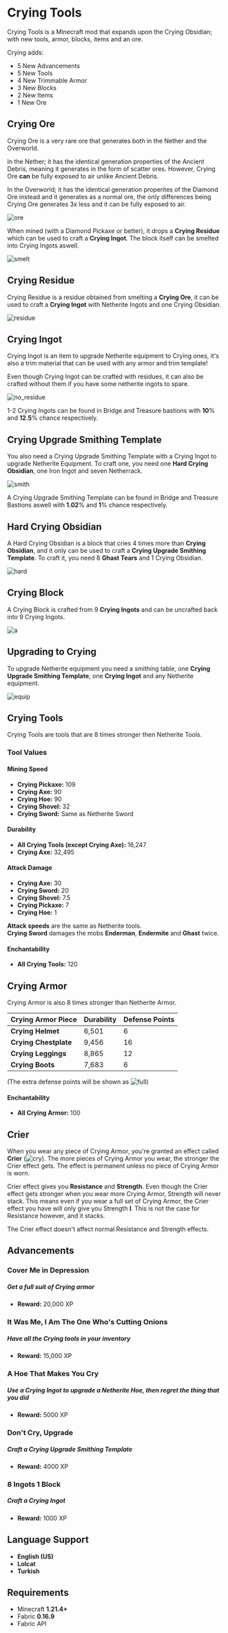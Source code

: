 # Crying Tools
Crying Tools is a Minecraft mod that expands upon the Crying Obsidian; with new tools, armor, blocks, items and an ore.

Crying adds:
- 5 New Advancements
- 5 New Tools
- 4 New Trimmable Armor
- 3 New Blocks
- 2 New Items
- 1 New Ore

## Crying Ore
Crying Ore is a very rare ore that generates both in the Nether and the Overworld.

In the Nether; it has the identical generation properties of the Ancient Debris, meaning it generates in the form of scatter ores. However, Crying Ore **can** be fully exposed to air unlike Ancient Debris.

In the Overworld; it has the identical generation properites of the Diamond Ore instead and it generates as a normal ore, the only differences being Crying Ore generates 3x less and it can be fully exposed to air.

![ore](https://i.ibb.co/sQ4mCrX/2024-12-08-14-52-57.png "ore")

When mined (with a Diamond Pickaxe or better), it drops a **Crying Residue** which can be used to craft a **Crying Ingot**. The block itself can be smelted into Crying Ingots aswell.

![smelt](https://i.ibb.co/9ny0wQQ/Ekran-g-r-nt-s-2024-12-08-153540.png "smelt")

## Crying Residue
Crying Residue is a residue obtained from smelting a **Crying Ore**, it can be used to craft a **Crying Ingot** with Netherite Ingots and one Crying Obsidian.

![residue](https://i.ibb.co/V9HMZFC/Ekran-g-r-nt-s-2024-12-08-154013.png "residue")

## Crying Ingot
Crying Ingot is an item to upgrade Netherite equipment to Crying ones, it's also a trim material that can be used with any armor and trim template!

Even though Crying Ingot can be crafted with residues, it can also be crafted without them if you have some netherite ingots to spare.

![no_residue](https://i.ibb.co/GcwDsBC/Ekran-g-r-nt-s-2024-12-08-162236.png "no_residue")

1-2 Crying Ingots can be found in Bridge and Treasure bastions with **10**% and **12.5**% chance respectively.

## Crying Upgrade Smithing Template
You also need a Crying Upgrade Smithing Template with a Crying Ingot to upgrade Netherite Equipment. To craft one, you need one **Hard Crying Obsidian**, one Iron Ingot and seven Netherrack.

![smith](https://i.ibb.co/Yhm5cw8/Ekran-g-r-nt-s-2024-12-08-164120.png "smith")

A Crying Upgrade Smithing Template can be found in Bridge and Treasure Bastions aswell with **1.02**% and **1**% chance respectively.

## Hard Crying Obsidian
A Hard Crying Obsidian is a block that cries 4 times more than **Crying Obsidian**, and it only can be used to craft a **Crying Upgrade Smithing Template**. To craft it, you need 8 **Ghast Tears** and 1 Crying Obsidian.

![hard](https://i.ibb.co/Y24SJK1/Ekran-g-r-nt-s-2024-12-08-165409.png "hard")

## Crying Block
A Crying Block is crafted from 9 **Crying Ingots** and can be uncrafted back into 9 Crying Ingots.

![a](https://i.ibb.co/r571pTK/Yeni-Proje-6.png "a")

## Upgrading to Crying
To upgrade Netherite equipment you need a smithing table, one **Crying Upgrade Smithing Template**, one **Crying Ingot** and any Netherite equipment.

![equip](https://i.ibb.co/5RHXCPJ/2.gif "equip")

## Crying Tools
Crying Tools are tools that are 8 times stronger then Netherite Tools.

### Tool Values

#### **Mining Speed**
- **Crying Pickaxe:** 109  
- **Crying Axe:** 90  
- **Crying Hoe:** 90  
- **Crying Shovel:** 32  
- **Crying Sword:** Same as Netherite Sword  

#### **Durability**
- **All Crying Tools (except Crying Axe):** 16,247  
- **Crying Axe:** 32,495  

#### **Attack Damage**
- **Crying Axe:** 30  
- **Crying Sword:** 20  
- **Crying Shovel:** 7.5  
- **Crying Pickaxe:** 7  
- **Crying Hoe:** 1  

**Attack speeds** are the same as Netherite tools.  
**Crying Sword** damages the mobs **Enderman**, **Endermite** and **Ghast** twice.

#### **Enchantability**
- **All Crying Tools:** 120  

## Crying Armor
Crying Armor is also 8 times stronger than Netherite Armor.

| **Crying Armor Piece**     | **Durability** | **Defense Points** |  
|----------------------|----------------|---------------------|  
| **Crying Helmet**    | 6,501          | 6                   |  
| **Crying Chestplate**| 9,456          | 16                  |  
| **Crying Leggings**  | 8,865          | 12                  |  
| **Crying Boots**     | 7,683          | 6                   |  

(The extra defense points will be shown as ![full](https://i.ibb.co/JF7D1dV/armor-full.png "full"))

#### **Enchantability**
- **All Crying Armor:** 100  

## Crier
When you wear any piece of Crying Armor, you're granted an effect called **Crier** (![cry](https://i.ibb.co/P1kMJ94/crier.png "cry")). The more pieces of Crying Armor you wear, the stronger the Crier effect gets. The effect is permanent unless no piece of Crying Armor is worn.

Crier effect gives you **Resistance** and **Strength**. Even though the Crier effect gets stronger when you wear more Crying Armor, Strength will never stack. This means even if you wear a full set of Crying Armor, the Crier effect you have will only give you Strength **I**. This is not the case for Resistance however, and it stacks.

The Crier effect doesn't affect normal Resistance and Strength effects.

## **Advancements**

### **Cover Me in Depression**
##### Get a full suit of Crying armor
- **Reward:** 20,000 XP  

### **It Was Me, I Am The One Who's Cutting Onions**
##### Have all the Crying tools in your inventory
- **Reward:** 15,000 XP  

### **A Hoe That Makes You Cry**
##### Use a Crying Ingot to upgrade a Netherite Hoe, then regret the thing that you did
- **Reward:** 5000 XP  

### **Don't Cry, Upgrade**
##### Craft a Crying Upgrade Smithing Template
- **Reward:** 4000 XP  

### **8 Ingots 1 Block**
##### Craft a Crying Ingot
- **Reward:** 1000 XP  

## **Language Support**
- **English (US)**  
- **Lolcat**  
- **Turkish**  

## **Requirements**
- Minecraft **1.21.4+**  
- Fabric **0.16.9**  
- Fabric API